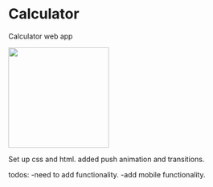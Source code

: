 # Calculator
Calculator web app

<img src="https://i.gyazo.com/763211b07e95f81a7633da7ffe653d5b.png" width="200">

Set up css and html.
added push animation and transitions. 

todos:
-need to add functionality.
-add mobile functionality.
